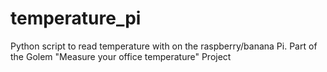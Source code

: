 # temperature_pi
Python script to read temperature with on the raspberry/banana Pi. Part of the Golem "Measure your office temperature" Project
